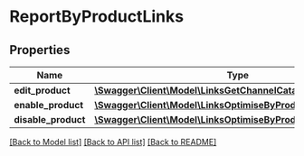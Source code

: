 # ReportByProductLinks

## Properties
Name | Type | Description | Notes
------------ | ------------- | ------------- | -------------
**edit_product** | [**\Swagger\Client\Model\LinksGetChannelCatalogProductInfoLink**](LinksGetChannelCatalogProductInfoLink.md) |  | [optional] 
**enable_product** | [**\Swagger\Client\Model\LinksOptimiseByProductLink**](LinksOptimiseByProductLink.md) |  | [optional] 
**disable_product** | [**\Swagger\Client\Model\LinksOptimiseByProductLink**](LinksOptimiseByProductLink.md) |  | [optional] 

[[Back to Model list]](../README.md#documentation-for-models) [[Back to API list]](../README.md#documentation-for-api-endpoints) [[Back to README]](../README.md)


